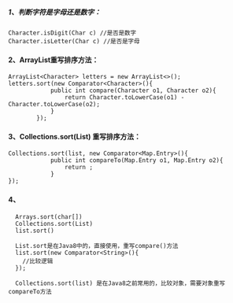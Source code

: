 ##### 1、判断字符是字母还是数字：
```
Character.isDigit(Char c) //是否是数字
Character.isLetter(Char c) //是否是字母
```

#### 2、ArrayList重写排序方法：
```
ArrayList<Character> letters = new ArrayList<>();
letters.sort(new Comparator<Character>(){
            public int compare(Character o1, Character o2){
                return Character.toLowerCase(o1) - Character.toLowerCase(o2);
            }
        });
```

#### 3、Collections.sort(List) 重写排序方法：
```
Collections.sort(list, new Comparator<Map.Entry>(){
            public int compareTo(Map.Entry o1, Map.Entry o2){
                return ;
            }
});
```

#### 4、
```
  Arrays.sort(char[])  
  Collections.sort(List) 
  list.sort()
  
  List.sort是在Java8中的，直接使用，重写compare()方法
  list.sort(new Comparator<String>(){
    //比较逻辑
  });

  Collections.sort(list) 是在Java8之前常用的，比较对象，需要对象重写compareTo方法
```
